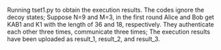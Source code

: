 Running tset1.py to obtain the execution results.
The codes ignore the decoy states;
Suppose N=9 and M=3, in the first round Alice and Bob get KAB1 and K1 with the length of 36 and 18, respectively. They authenticate each other three times, communicate three times;
The execution results have been uploaded as result_1, result_2, and result_3.
